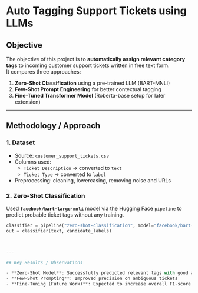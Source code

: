 # Auto Tagging Support Tickets using LLMs

##  Objective
The objective of this project is to **automatically assign relevant category tags** to incoming customer support tickets written in free text form.  
It compares three approaches:
1. **Zero-Shot Classification** using a pre-trained LLM (BART-MNLI)
2. **Few-Shot Prompt Engineering** for better contextual tagging
3. **Fine-Tuned Transformer Model** (Roberta-base setup for later extension)

---

## Methodology / Approach

### 1. Dataset
- Source: `customer_support_tickets.csv`
- Columns used:
  - `Ticket Description` → converted to `text`
  - `Ticket Type` → converted to `label`
- Preprocessing: cleaning, lowercasing, removing noise and URLs

### 2. Zero-Shot Classification
Used **`facebook/bart-large-mnli`** model via the Hugging Face `pipeline` to predict probable ticket tags without any training.

```python
classifier = pipeline("zero-shot-classification", model="facebook/bart-large-mnli")
out = classifier(text, candidate_labels)



---

## Key Results / Observations

- **Zero-Shot Model**: Successfully predicted relevant tags with good accuracy for major categories  
- **Few-Shot Prompting**: Improved precision on ambiguous tickets  
- **Fine-Tuning (Future Work)**: Expected to increase overall F1-score through domain adaptation










